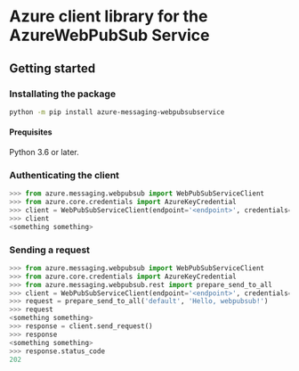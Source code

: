 # Azure client library for the AzureWebPubSub Service 

## Getting started

### Installating the package

```bash
python -m pip install azure-messaging-webpubsubservice
```

#### Prequisites

Python 3.6 or later.

### Authenticating the client

```python
>>> from azure.messaging.webpubsub import WebPubSubServiceClient
>>> from azure.core.credentials import AzureKeyCredential
>>> client = WebPubSubServiceClient(endpoint='<endpoint>', credentials=AzureKeyCredential('somesecret'))
>>> client
<something something>
```

### Sending a request

```python
>>> from azure.messaging.webpubsub import WebPubSubServiceClient
>>> from azure.core.credentials import AzureKeyCredential
>>> from azure.messaging.webpubsub.rest import prepare_send_to_all
>>> client = WebPubSubServiceClient(endpoint='<endpoint>', credentials=AzureKeyCredential('somesecret'))
>>> request = prepare_send_to_all('default', 'Hello, webpubsub!')
>>> request
<something something>
>>> response = client.send_request()
>>> response
<something something>
>>> response.status_code 
202
```
